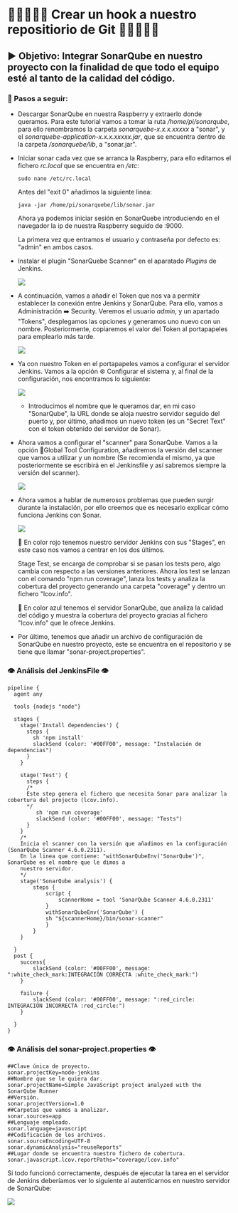 # :family_man_boy_boy::family_man_girl: Crear un hook a nuestro repositiorio de Git :family_man_girl::family_man_boy_boy:

## :arrow_forward: Objetivo: Integrar SonarQube en nuestro proyecto con la finalidad de que todo el equipo esté al tanto de la calidad del código.

### :book: Pasos a seguir:

- Descargar SonarQube en nuestra Raspberry y extraerlo donde queramos. Para este tutorial vamos a tomar la ruta */home/pi/sonarqube*, para ello renombramos la carpeta *sonarquebe-x.x.x.xxxxx* a "sonar", y el *sonarquebe-application-x.x.x.xxxxx.jar*, que se encuentra dentro de la carpeta */sonarquebe/lib*, a "sonar.jar". 

- Iniciar sonar cada vez que se arranca la Raspberry, para ello editamos el fichero *rc.local* que se encuentra en */etc*:

  `sudo nano /etc/rc.local`

  Antes del "exit 0" añadimos la siguiente linea:

  `java -jar /home/pi/sonarquebe/lib/sonar.jar`

  

  Ahora ya podemos iniciar sesión en SonarQuebe introduciendo en el navegador la ip de nuestra Raspberry seguido de :9000.

  La primera vez que entramos el usuario y contraseña por defecto es: "admin" en ambos casos. 

  

- Instalar el plugin "SonarQuebe Scanner" en el aparatado *Plugins* de Jenkins.

  ![](img/plugin.jpg)
  
- A continuación, vamos a añadir el Token que nos va a permitir establecer la conexión entre Jenkins y SonarQube. Para ello, vamos a Administración :arrow_right: Security. Veremos el usuario *admin*, y un apartado "Tokens", desplegamos las opciones y generamos uno nuevo con un nombre. Posteriormente, copiaremos el valor del Token al portapapeles para emplearlo más tarde.

   ![](img/TokenSonar.JPG)

  

- Ya con nuestro Token en el portapapeles vamos a configurar el servidor Jenkins. Vamos a la opción :gear: Configurar el sistema y, al final de la configuración, nos encontramos lo siguiente:

  ![](img/SonarServer.JPG)

  - Introducimos el nombre que le queramos dar, en mi caso "SonarQube", la URL donde se aloja nuestro servidor seguido del puerto y, por último, añadimos un nuevo token (es un "Secret Text" con el token obtenido del servidor de Sonar).

    

- Ahora vamos a configurar el "scanner" para SonarQube. Vamos a la opción :hammer:Global Tool Configuration, añadiremos la versión del scanner que vamos a utilizar y un nombre (Se recomienda el mismo, ya que posteriormente se escribirá en el Jenkinsfile y así sabremos siempre la versión del scanner).

   ![](img/Scanner.JPG)

- Ahora vamos a hablar de numerosos problemas que pueden surgir durante la instalación, por ello creemos que es necesario explicar cómo funciona Jenkins con Sonar.

  ![](img/Esquema.jpg)

  

  :red_circle: En color rojo tenemos nuestro servidor Jenkins con sus "Stages", en este caso nos vamos a centrar en los dos últimos.

  Stage Test, se encarga de comprobar si se pasan los tests pero, algo cambia con respecto a las versiones anteriores. Ahora los test se lanzan con el comando "npm run coverage", lanza los tests y analiza la cobertura del proyecto generando una carpeta "coverage" y dentro un fichero "lcov.info".

  

  :blue_heart: En color azul tenemos el servidor SonarQube, que analiza la calidad del código y muestra la cobertura del proyecto gracias al fichero "lcov.info" que le ofrece Jenkins.

  

- Por último, tenemos que añadir un archivo de configuración de SonarQube en nuestro proyecto, este se encuentra en el repositorio y se tiene que llamar "sonar-project.properties".


  

### 	:eye: Análisis del JenkinsFile :eye:

```
pipeline {
  agent any

  tools {nodejs "node"}

  stages {
    stage('Install dependencies') {
      steps {
        sh 'npm install'
        slackSend (color: '#00FF00', message: "Instalación de dependencias")
      }
    }
     
    stage('Test') {
      steps {
      /*
      Este step genera el fichero que necesita Sonar para analizar la cobertura del projecto (lcov.info).
      */
         sh 'npm run coverage'
         slackSend (color: '#00FF00', message: "Tests")
      }
    }
	/*
	Inicia el scanner con la versión que añadimos en la configuración (SonarQube Scanner 4.6.0.2311).
	En la linea que contiene: "withSonarQubeEnv('SonarQube')", SonarQube es el nombre que le dimos a 
	nuestro servidor.
	*/
    stage('SonarQube analysis') {
        steps {
            script {
                scannerHome = tool 'SonarQube Scanner 4.6.0.2311'
            }
            withSonarQubeEnv('SonarQube') {
            sh "${scannerHome}/bin/sonar-scanner"
            }
        }
    }
    
  }
  post {
    success{
        slackSend (color: '#00FF00', message: ":white_check_mark:INTEGRACIÓN CORRECTA :white_check_mark:")
    }

    failure {
        slackSend (color: '#00FF00', message: ":red_circle: INTEGRACIÓN INCORRECTA :red_circle:")
    }

  }
}

```

### 	:eye: Análisis del sonar-project.properties :eye:

```properties
##Clave única de proyecto.
sonar.projectKey=node-jenkins
##Nombre que se le quiera dar.
sonar.projectName=Simple JavaScript project analyzed with the SonarQube Runner
##Versión.
sonar.projectVersion=1.0
##Carpetas que vamos a analizar.
sonar.sources=app
##Lenguaje empleado.
sonar.language=javascript
##Codificación de los archivos.
sonar.sourceEncoding=UTF-8
sonar.dynamicAnalysis="reuseReports"
##Lugar donde se encuentra nuestro fichero de cobertura.
sonar.javascript.lcov.reportPaths="coverage/lcov.info"

```



Si todo funcionó correctamente, después de ejecutar la tarea en el servidor de Jenkins deberíamos ver lo siguiente al autenticarnos en nuestro servidor de SonarQube:

![](img/SonarPassed.JPG)
